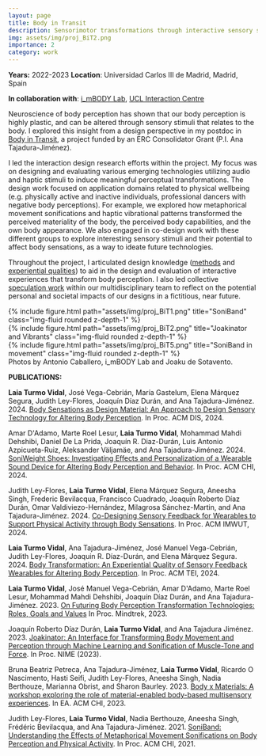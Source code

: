 ```yaml
---
layout: page
title: Body in Transit
description: Sensorimotor transformations through interactive sensory stimuli
img: assets/img/proj_BiT2.png
importance: 2
category: work
---
```

**Years:** 2022-2023                      **Location**: Universidad Carlos III de Madrid, Madrid, Spain

**In collaboration with**: [i_mBODY Lab](https://imbodylab.com/), [UCL Interaction Centre](https://www.ucl.ac.uk/uclic/ucl-interaction-centre) 

Neuroscience of body perception has shown that our body perception is highly plastic, and can be altered through sensory stimuli that relates to the body. I explored this insight from a design perspective in my postdoc in [Body in Transit](https://bodyintransit.eu/), a project funded by an ERC Consolidator Grant (P.I. Ana Tajadura-Jiménez).

I led the interaction design research efforts within the project. My focus was on designing and evaluating various emerging technologies utilizing audio and haptic stimuli to induce meaningful perceptual transformations. The design work focused on application domains related to physical wellbeing (e.g. physically active and inactive individuals, professional dancers with negative body perceptions). For example, we explored how metaphorical movement sonifications and haptic vibrational patterns transformed the perceived materiality of the body, the perceived body capabilities, and the own body appearance. We also engaged in co-design work with these different groups to explore interesting sensory stimuli and their potential to affect body sensations, as a way to ideate future technologies.

Throughout the project, I articulated design knowledge ([methods](https://doi.org/10.1145/3643834.3660701) and [experiential qualities](https://doi.org/10.1145/3623509.3633373)) to aid in the design and evaluation of interactive experiences that transform body perception. I also led collective [speculation work](https://doi.org/10.1145/3616961.3616991) within our multidisciplinary team to reflect on the potential personal and societal impacts of our designs in a fictitious, near future. 


<div class="row">
    <div class="col-sm mt-3 mt-md-0">
        {% include figure.html path="assets/img/proj_BiT1.png" title="SoniBand" class="img-fluid rounded z-depth-1" %}
    </div>
    <div class="col-sm mt-3 mt-md-0">
        {% include figure.html path="assets/img/proj_BiT2.png" title="Joakinator and Vibrants" class="img-fluid rounded z-depth-1" %}
    </div>
    <div class="col-sm mt-3 mt-md-0">
        {% include figure.html path="assets/img/proj_BiT5.png" title="SoniBand in movement" class="img-fluid rounded z-depth-1" %}
    </div>
</div>
<div class="caption">
    Photos by Antonio Caballero, i_mBODY Lab and Joaku de Sotavento. 
</div>


**PUBLICATIONS:**

**Laia Turmo Vidal**, José Vega-Cebrián, María Gastelum, Elena Márquez Segura, Judith Ley-Flores, Joaquín Díaz Durán, and Ana Tajadura-Jiménez. 2024. [Body Sensations as Design Material: An Approach to Design Sensory Technology for Altering Body Perception](https://doi.org/10.1145/3643834.3660701). In Proc. ACM DIS, 2024.

Amar D'Adamo, Marte Roel Lesur, **Laia Turmo Vidal**, Mohammad Mahdi Dehshibi, Daniel De La Prida, Joaquín R. Diaz-Durán, Luis Antonio Azpicueta-Ruiz, Aleksander Väljamäe, and Ana Tajadura-Jiménez. 2024. [SoniWeight Shoes: Investigating Effects and Personalization of a Wearable Sound Device for Altering Body Perception and Behavior](https://doi.org/10.1145/3613904.3642651). In Proc. ACM CHI, 2024.

Judith Ley-Flores, **Laia Turmo Vidal**, Elena Márquez Segura, Aneesha Singh, Frederic Bevilacqua, Francisco Cuadrado, Joaquín Roberto Díaz Durán, Omar Valdiviezo-Hernández, Milagrosa Sánchez-Martin, and Ana Tajadura-Jiménez. 2024. [Co-Designing Sensory Feedback for Wearables to Support Physical Activity through Body Sensations](https://doi.org/10.1145/3643499). In Proc. ACM IMWUT, 2024.

**Laia Turmo Vidal**, Ana Tajadura-Jiménez, José Manuel Vega-Cebrián, Judith Ley-Flores, Joaquin R. Díaz-Durán, and Elena Márquez Segura. 2024. [Body Transformation: An Experiential Quality of Sensory Feedback Wearables for Altering Body Perception](https://doi.org/10.1145/3623509.3633373). In Proc. ACM TEI, 2024.

**Laia Turmo Vidal**, José Manuel Vega-Cebrián, Amar D'Adamo, Marte Roel Lesur, Mohammad Mahdi Dehshibi, Joaquín Díaz Durán, and Ana Tajadura-Jiménez. 2023. [On Futuring Body Perception Transformation Technologies: Roles, Goals and Values](https://doi.org/10.1145/3616961.3616991) In Proc. Mindtrek, 2023. 

Joaquín Roberto Díaz Durán, **Laia Turmo Vidal**, and Ana Tajadura Jiménez. 2023. [Joakinator: An Interface for Transforming Body Movement and Perception through Machine Learning and Sonification of Muscle-Tone and Force](https://nime.org/proc/nime2023_12/index.html). In Proc. NIME (2023).

Bruna Beatriz Petreca, Ana Tajadura-Jiménez, **Laia Turmo Vidal**, Ricardo O Nascimento, Hasti Seifi, Judith Ley-Flores, Aneesha Singh, Nadia Berthouze, Marianna Obrist, and Sharon Baurley. 2023. [Body x Materials: A workshop exploring the role of material-enabled body-based multisensory experiences](https://doi.org/10.1145/3544549.3573807). In EA. ACM CHI, 2023.

Judith Ley-Flores, **Laia Turmo Vidal**, Nadia Berthouze, Aneesha Singh, Frédéric Bevilacqua, and Ana Tajadura-Jiménez. 2021. [SoniBand: Understanding the Effects of Metaphorical Movement Sonifications on Body Perception and Physical Activity](https://doi.org/10.1145/3411764.3445558
). In Proc. ACM CHI, 2021.
